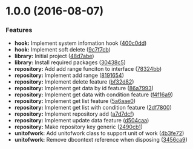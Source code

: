<a name="1.0.0"></a>
# 1.0.0 (2016-08-07)


### Features

* **hook:** Implement system infomation hook ([400c0dd](https://github.com/kirkchen/EFRepository/commit/400c0dd))
* **hook:** Implement soft delete ([9c7f7cb](https://github.com/kirkchen/EFRepository/commit/9c7f7cb))
* **library:** Initial project ([48d7abe](https://github.com/kirkchen/EFRepository/commit/48d7abe))
* **library:** Install required packages ([30438c5](https://github.com/kirkchen/EFRepository/commit/30438c5))
* **repository:** Add add range funciton to interface ([78324bb](https://github.com/kirkchen/EFRepository/commit/78324bb))
* **repository:** Implement add range ([8191654](https://github.com/kirkchen/EFRepository/commit/8191654))
* **repository:** Implement delete feature ([bf32d82](https://github.com/kirkchen/EFRepository/commit/bf32d82))
* **repository:** Implement get data by id feature ([86a7993](https://github.com/kirkchen/EFRepository/commit/86a7993))
* **repository:** Implement get data with condition feature ([f4f16a9](https://github.com/kirkchen/EFRepository/commit/f4f16a9))
* **repository:** Implement get list feature ([5a6aae0](https://github.com/kirkchen/EFRepository/commit/5a6aae0))
* **repository:** Implement get list with condition feature ([2df7800](https://github.com/kirkchen/EFRepository/commit/2df7800))
* **repository:** Implement repository add ([a7d7dcf](https://github.com/kirkchen/EFRepository/commit/a7d7dcf))
* **repository:** Implement update data feature ([d504caa](https://github.com/kirkchen/EFRepository/commit/d504caa))
* **repository:** Make repository key generic ([2490cb1](https://github.com/kirkchen/EFRepository/commit/2490cb1))
* **unitofwork:** Add unitofwork class to support unit of work ([4b3fe72](https://github.com/kirkchen/EFRepository/commit/4b3fe72))
* **unitofwork:** Remove dbcontext reference when disposing ([3456ca9](https://github.com/kirkchen/EFRepository/commit/3456ca9))



